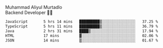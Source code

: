 Muhammad Aliyul Murtadlo
<br>
Backend Developer 👨‍💻
<br>
<!--START_SECTION:waka-->

```txt
JavaScript       5 hrs 14 mins   █████████▒░░░░░░░░░░░░░░░   37.25 %
TypeScript       5 hrs 11 mins   █████████▒░░░░░░░░░░░░░░░   36.79 %
Java             2 hrs 31 mins   ████▒░░░░░░░░░░░░░░░░░░░░   17.94 %
HTML             17 mins         ▓░░░░░░░░░░░░░░░░░░░░░░░░   02.06 %
JSON             14 mins         ▒░░░░░░░░░░░░░░░░░░░░░░░░   01.67 %
```

<!--END_SECTION:waka-->
